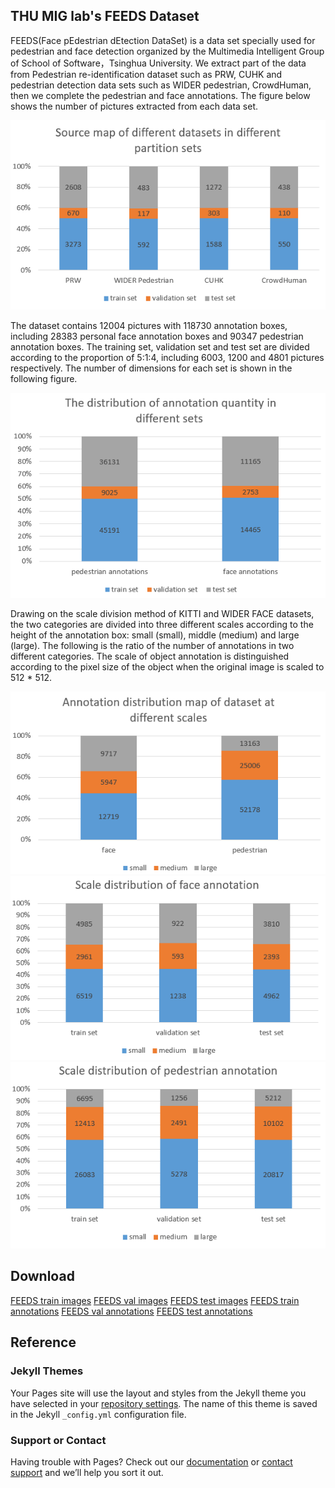 ## THU MIG lab's FEEDS Dataset
FEEDS(Face pEdestrian dEtection DataSet) is a data set specially used for pedestrian and face detection organized by the Multimedia Intelligent Group of School of Software，Tsinghua University. We extract part of the data from Pedestrian re-identification dataset such as PRW, CUHK and pedestrian detection data sets such as WIDER pedestrian, CrowdHuman, then we complete the pedestrian and face annotations. The figure below shows the number of pictures extracted from each data set.

![Source map of different datasets in different partition sets](https://raw.githubusercontent.com/FEEDS-MIG/FEEDS-MIG.github.io/master/images/source_map.PNG)

The dataset contains 12004 pictures with 118730 annotation boxes, including 28383 personal face annotation boxes and 90347 pedestrian annotation boxes. The training set, validation set and test set are divided according to the proportion of 5:1:4, including 6003, 1200 and 4801 pictures respectively. The number of dimensions for each set is shown in the following figure.

![The distribution of annotation quantity in different sets](https://raw.githubusercontent.com/FEEDS-MIG/FEEDS-MIG.github.io/master/images/annos_distribution.PNG)

Drawing on the scale division method of KITTI and WIDER FACE datasets, the two categories are divided into three different scales according to the height of the annotation box: small (small), middle (medium) and large (large). The following is the ratio of the number of annotations in two different categories. The scale of object annotation is distinguished according to the pixel size of the object when the original image is scaled to 512 * 512.

![Annotation distribution map of dataset at different scales](https://raw.githubusercontent.com/FEEDS-MIG/FEEDS-MIG.github.io/master/images/annos_distribution_dif_scale.PNG)
![Scale distribution of face annotation](https://raw.githubusercontent.com/FEEDS-MIG/FEEDS-MIG.github.io/master/images/face_annos_scale_distribution.PNG)
![Scale distribution of pedestrian annotation](https://raw.githubusercontent.com/FEEDS-MIG/FEEDS-MIG.github.io/master/images/ped_annos_scale_distribution.PNG)

## Download

[FEEDS train images]()
[FEEDS val images]()
[FEEDS test images]()
[FEEDS train annotations]()
[FEEDS val annotations]()
[FEEDS test annotations]()

## Reference

### Jekyll Themes

Your Pages site will use the layout and styles from the Jekyll theme you have selected in your [repository settings](https://github.com/FEEDS-MIG/FEEDS-MIG.github.io/settings). The name of this theme is saved in the Jekyll `_config.yml` configuration file.

### Support or Contact

Having trouble with Pages? Check out our [documentation](https://help.github.com/categories/github-pages-basics/) or [contact support](https://github.com/contact) and we’ll help you sort it out.
